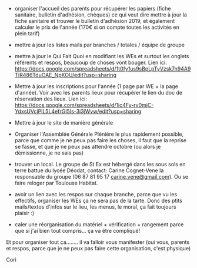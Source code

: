 - organiser l'accueil des parents pour récupérer les papiers (fiche sanitaire, bulletin d'adhésion, chèques) ce qui veut dire mettre à jour la fiche sanitaire et trouver le bulletin d'adhésion 2019, et également calculer le prix de l'année (170€ si on compte toutes les activités en plein tarif)
 
- mettre à jour les listes mails par branches / totales / équipe de groupe
- mettre à jour le Qui Fait Quoi en modifiant les WEs et surtout les onglets référents et respos, beaucoup de choses vont bouger. Lien ici: https://docs.google.com/spreadsheets/d/1t0fy1us9sBpLpTyVzsk7n94A9TiR486TduOAE_NpKOU/edit?usp=sharing
- Mettre à jour les inscriptions pour l'année (1 page par WE + la page d'année). Voir avec les parents lieux pour récupérer le lien du doc de réservation des lieux. Lien ici: https://docs.google.com/spreadsheets/d/1ic4Fy-rv0mjC-YdxsUVcjPlL5L4efrGI5Is-3i3jWvw/edit?usp=sharing
- Mettre à jour le site de manière générale
- Organiser l'Assemblée Générale Plénière le plus rapidement possible, parce que comme je ne peux pas faire les choses, il faut que la reprise se fasse, et que je ne peux pas attendre octobre (ou alors je démissionne, je ne sais pas)
- trouver un local. Le groupe de St Ex est hébergé dans les sous sols en terre battue du lycée Déodat, contact: Carine Cognet-Vene la responsable du groupe (06 87 81 95 17 carine.vene@gmail.com). Ou se faire reloger par Toulouse Habitat.
- avoir un lien avec les respos sur chaque branche, parce que vu les effectifs, organiser les WEs ça ne sera pas de la tarte. Donc des ptits mails/textos d'infos sur le lieu, les menus, le moral, ça fait toujours plaisir :)
- caler une réorganisation du matériel + vérification + rangement parce que si j'ai bien tout compris... ça va être compliqué!

Et pour organiser tout ça........ il va falloir vous manifester (oui vous, parents et respos, parce que je ne peux pas faire cette organisation, c'est physique)

Cori